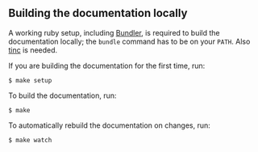 ## Building the documentation locally

A working ruby setup, including [Bundler](https://bundler.io/), is required
to build the documentation locally; the `bundle` command has to be on your
`PATH`. Also [tinc](https://github.com/sol/tinc) is needed.

If you are building the documentation for the first time, run:

```console
$ make setup
```

To build the documentation, run:

```console
$ make
```

To automatically rebuild the documentation on changes, run:

```console
$ make watch
```
